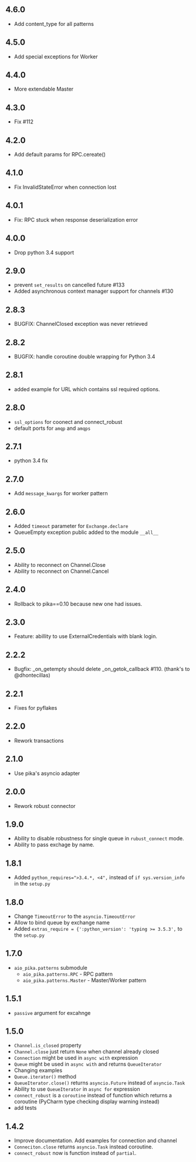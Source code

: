 4.6.0
-----

* Add content_type for all patterns

4.5.0
-----

* Add special exceptions for Worker

4.4.0
-----

* More extendable Master

4.3.0
-----

* Fix #112

4.2.0
-----

* Add default params for RPC.cereate()

4.1.0
-----

* Fix InvalidStateError when connection lost

4.0.1
-----

* Fix: RPC stuck when response deserialization error

4.0.0
-----

* Drop python 3.4 support

2.9.0
-----

* prevent `set_results` on cancelled future #133
* Added asynchronous context manager support for channels #130

2.8.3
-----

* BUGFIX: ChannelClosed exception was never retrieved

2.8.2
-----

* BUGFIX: handle coroutine double wrapping for Python 3.4

2.8.1
-----

* added example for URL which contains ssl required options.

2.8.0
-----

* `ssl_options` for coonect and connect_robust
* default ports for `amqp` and `amqps`

2.7.1
-----

* python 3.4 fix

2.7.0
-----

* Add `message_kwargs` for worker pattern

2.6.0
-----

* Added `timeout` parameter for `Exchange.declare`
* QueueEmpty exception public added to the module `__all__`

2.5.0
-----

* Ability to reconnect on Channel.Close
* Ability to reconnect on Channel.Cancel

2.4.0
-----

* Rollback to pika==0.10 because new one had issues.

2.3.0
-----

* Feature: abillity to use ExternalCredentials with blank login.

2.2.2
-----

* Bugfix: _on_getempty should delete _on_getok_callback #110.
  (thank's to @dhontecillas)

2.2.1
-----

* Fixes for pyflakes

2.2.0
-----

* Rework transactions

2.1.0
-----

* Use pika's asyncio adapter

2.0.0
-----

* Rework robust connector

1.9.0
-----

* Ability to disable robustness for single queue in `rubust_connect` mode.
* Ability to pass exchage by name.

1.8.1
-----

* Added `python_requires=">3.4.*, <4",` instead of `if sys.version_info` in the `setup.py`

1.8.0
-----

* Change `TimeoutError` to the `asyncio.TimeoutError`
* Allow to bind queue by exchange name
* Added `extras_require = {':python_version': 'typing >= 3.5.3',` to the `setup.py`

1.7.0
-----

* `aio_pika.patterns` submodule
    * `aio_pika.patterns.RPC` - RPC pattern
    * `aio_pika.patterns.Master` - Master/Worker pattern

1.5.1
-----

* `passive` argument for excahnge

1.5.0
-----

* `Channel.is_closed` property
* `Channel.close` just return `None` when channel already closed
* `Connection` might be used in `async with` expression
* `Queue` might be used in `async with` and returns `QueueIterator`
* Changing examples
* `Queue.iterator()` method
* `QueueIterator.close()` returns `asyncio.Future` instead of `asyncio.Task`
* Ability to use `QueueIterator` in `async for` expression
* `connect_robust` is a `coroutine` instead of function which returns a coroutine
(PyCharm type checking display warning instead)
* add tests


1.4.2
-----

* Improve documentation. Add examples for connection and channel
* `Conneciton.close` returns `asyncio.Task` instead coroutine.
* `connect_robust` now is function instead of `partial`.
